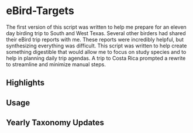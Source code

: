 # eBird-Targets

The first version of this script was written to help me prepare for an eleven day birding trip to South and West Texas. Several other birders had shared their eBird trip reports with me. These reports were incredibly helpful, but synthesizing everything was difficult. This script was written to help create something digestible that would allow me to focus on study species and to help in planning daily trip agendas. A trip to Costa Rica prompted a rewrite to streamline and minimize manual steps.

## Highlights

## Usage

## Yearly Taxonomy Updates

